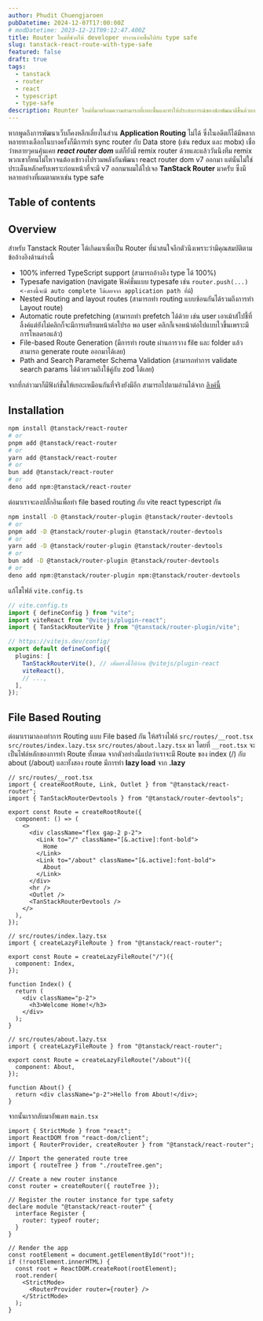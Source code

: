 ```yaml
---
author: Phudit Chuengjaroen
pubDatetime: 2024-12-07T17:00:00Z
# modDatetime: 2023-12-21T09:12:47.400Z
title: Router ใหม่ที่ช่วยให้ developer ทำงานง่ายขึ้นไปกับ type safe
slug: tanstack-react-route-with-type-safe
featured: false
draft: true
tags:
  - tanstack
  - router
  - react
  - typescript
  - type-safe
description: Rounter ใหม่ที่มาพร้อมความสามารถที่เยอะขึ้นและทำให้ประสบการณ์ของนักพัฒนาดีขึ้นด้วยการสนับสนุน typesafe
---
```


หากพูดถึงการพัฒนาเว็บก็คงหลีกเลี่ยงในส่วน **Application Routing** ไม่ได้ ซึ่งในอดีตก็ได้มีหลากหลายทางเลือกในบางครั้งก็มีการทำ sync router กับ Data store (เช่น redux และ mobx) เชื่อว่าหลายๆคนคุ้นเคย **_react router dom_** แต่ก็ยังมี remix router ด้วยและแล้ววันนึงทีม remix พวกเขาก็ทนไม่ไหวจนต้องเข้าวงไปรวมพลังกันพัฒนา react router dom v7 ออกมา แต่นั่นไม่ใช่ประเด็นหลักครับเพราะก่อนหน้าที่จะมี v7 ออกมาผมได้ไปเจอ **TanStack Router** มาครับ ซึ่งมีหลายอย่างที่ผมตามหาเช่น type safe

## Table of contents

## Overview

สำหรับ Tanstack Router ได้เกิดมาเพื่อเป็น Router ที่น่าสนใจอีกตัวนึงเพราะว่ามีคุณสมบัติตามข้ออ้างอิงด้านล่างนี้

- 100% inferred TypeScript support (สามารถอ้างอิง type ได้ 100%)
- Typesafe navigation (navigate ฟังค์ชั่นแบบ typesafe เช่น `router.push(...) <-ตรงนี้จะมี auto complete ได้เลยจาก application path ที่มี`)
- Nested Routing and layout routes (สามารถทำ routing แบบซ้อนกันได้รวมถึงการทำ Layout route)
- Automatic route prefetching (สามารถทำ prefetch ได้ด้วย เช่น user เอาเม้าส์ไปชี้ที่ลิ้งค์แต่ยังไม่คลิกก็จะมีการเตรียมหน้าต่อไปรอ พอ user คลิกก็เจอหน้าต่อไปแบบไวขึ้นเพราะมีการโหลดรอแล้ว)
- File-based Route Generation (มีการทำ route ผ่านการวาง file และ folder แล้วสามารถ generate route ออกมาได้เลย)
- Path and Search Parameter Schema Validation (สามารถทำการ validate search params ได้ด้วยรวมถึงใช้คู่กับ zod ได้เลย)

จากที่กล่าวมาก็มีฟังก์ชั่นให้เยอะเหมือนกันที่จริงยังมีอีก สามารถไปตามอ่านได้จาก [ลิงค์นี้](https://tanstack.com/router/latest/docs/framework/react/overview)

## Installation

```bash
npm install @tanstack/react-router
# or
pnpm add @tanstack/react-router
# or
yarn add @tanstack/react-router
# or
bun add @tanstack/react-router
# or
deno add npm:@tanstack/react-router
```

ต่อมาเราจะลงปลั๊กอินเพื่อทำ file based routing กับ vite react typescript กัน

```bash
npm install -D @tanstack/router-plugin @tanstack/router-devtools
# or
pnpm add -D @tanstack/router-plugin @tanstack/router-devtools
# or
yarn add -D @tanstack/router-plugin @tanstack/router-devtools
# or
bun add -D @tanstack/router-plugin @tanstack/router-devtools
# or
deno add npm:@tanstack/router-plugin npm:@tanstack/router-devtools
```

แก้ไขไฟล์ `vite.config.ts`

```ts
// vite.config.ts
import { defineConfig } from "vite";
import viteReact from "@vitejs/plugin-react";
import { TanStackRouterVite } from "@tanstack/router-plugin/vite";

// https://vitejs.dev/config/
export default defineConfig({
  plugins: [
    TanStackRouterVite(), // เพิ่มตรงนี้ไปก่อน @vitejs/plugin-react
    viteReact(),
    // ...,
  ],
});
```

## File Based Routing

ต่อมาเรามาลองทำการ Routing แบบ File based กัน ให้สร้างไฟล์ `src/routes/__root.tsx` `src/routes/index.lazy.tsx` `src/routes/about.lazy.tsx` มา โดยที่ `__root.tsx` จะเป็นไฟล์หลักของการทำ Route ทั้งหมด จากตัวอย่างนี้แปลว่าเราจะมี Route ของ index (/) กับ about (/about) และทั้งสอง route มีการทำ **lazy load** จาก **.lazy**

```tsx
// src/routes/__root.tsx
import { createRootRoute, Link, Outlet } from "@tanstack/react-router";
import { TanStackRouterDevtools } from "@tanstack/router-devtools";

export const Route = createRootRoute({
  component: () => (
    <>
      <div className="flex gap-2 p-2">
        <Link to="/" className="[&.active]:font-bold">
          Home
        </Link>
        <Link to="/about" className="[&.active]:font-bold">
          About
        </Link>
      </div>
      <hr />
      <Outlet />
      <TanStackRouterDevtools />
    </>
  ),
});
```

```tsx
// src/routes/index.lazy.tsx
import { createLazyFileRoute } from "@tanstack/react-router";

export const Route = createLazyFileRoute("/")({
  component: Index,
});

function Index() {
  return (
    <div className="p-2">
      <h3>Welcome Home!</h3>
    </div>
  );
}
```

```tsx
// src/routes/about.lazy.tsx
import { createLazyFileRoute } from "@tanstack/react-router";

export const Route = createLazyFileRoute("/about")({
  component: About,
});

function About() {
  return <div className="p-2">Hello from About!</div>;
}
```

จากนั้นเรากลับมาอัพเดท `main.tsx`

```tsx
import { StrictMode } from "react";
import ReactDOM from "react-dom/client";
import { RouterProvider, createRouter } from "@tanstack/react-router";

// Import the generated route tree
import { routeTree } from "./routeTree.gen";

// Create a new router instance
const router = createRouter({ routeTree });

// Register the router instance for type safety
declare module "@tanstack/react-router" {
  interface Register {
    router: typeof router;
  }
}

// Render the app
const rootElement = document.getElementById("root")!;
if (!rootElement.innerHTML) {
  const root = ReactDOM.createRoot(rootElement);
  root.render(
    <StrictMode>
      <RouterProvider router={router} />
    </StrictMode>
  );
}
```

